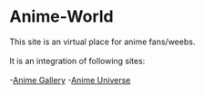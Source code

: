 # Anime-World
This site is an virtual place for anime fans/weebs.
<br>
<br>
It is an integration of following sites:
<br>
<br>
-[Anime Gallery](https://itzmeutkarshh.github.io/Anime-Gallery/)
-[Anime Universe](https://itzmeutkarshh.github.io/Anime-Universe/)


